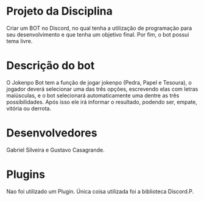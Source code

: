 # Projeto da Disciplina

Criar um BOT no Discord, no qual tenha a utilização de programação para seu desenvolvimento e que tenha um objetivo final.
Por fim, o bot possui tema livre.

# Descrição do bot

O Jokenpo Bot tem a função de jogar jokenpo (Pedra, Papel e Tesoura), o jogador deverá selecionar uma das três opções, escrevendo elas com letras maiúsculas, e o bot selecionará automaticamente uma dentre as três possibilidades. Após isso ele irá informar o resultado, podendo ser, empate, vitória ou derrota.

# Desenvolvedores
Gabriel Silveira e Gustavo Casagrande.

# Plugins
Nao foi utilizado um Plugin. Única coisa utilizada foi a biblioteca Discord.P.
